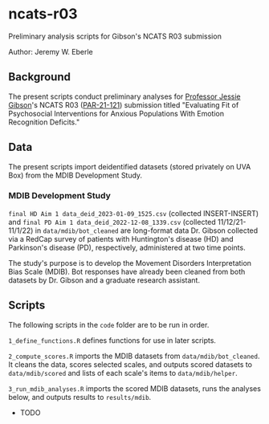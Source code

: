 # ncats-r03
Preliminary analysis scripts for Gibson's NCATS R03 submission

Author: Jeremy W. Eberle

## Background

The present scripts conduct preliminary analyses for [Professor Jessie Gibson](https://www.nursing.virginia.edu/people/js6zn/)'s NCATS R03 ([PAR-21-121](https://grants.nih.gov/grants/guide/pa-files/PAR-21-121.html)) submission titled "Evaluating Fit of Psychosocial Interventions for Anxious Populations With Emotion Recognition Deficits."

## Data

The present scripts import deidentified datasets (stored privately on UVA Box) from the MDIB Development Study.

### MDIB Development Study

`final HD Aim 1 data_deid_2023-01-09_1525.csv` (collected INSERT-INSERT) and `final PD Aim 1 data_deid_2022-12-08_1339.csv` (collected 11/12/21-11/1/22) in `data/mdib/bot_cleaned` are long-format data Dr. Gibson collected via a RedCap survey of patients with Huntington's disease (HD) and Parkinson's disease (PD), respectively, administered at two time points.

The study's purpose is to develop the Movement Disorders Interpretation Bias Scale (MDIB). Bot responses have already been cleaned from both datasets by Dr. Gibson and a graduate research assistant.

## Scripts

The following scripts in the `code` folder are to be run in order.

`1_define_functions.R` defines functions for use in later scripts.

`2_compute_scores.R` imports the MDIB datasets from `data/mdib/bot_cleaned`. It cleans the data, scores selected scales, and outputs scored datasets to `data/mdib/scored` and lists of each scale's items to `data/mdib/helper`.

`3_run_mdib_analyses.R` imports the scored MDIB datasets, runs the analyses below, and outputs results to `results/mdib`.
- TODO
